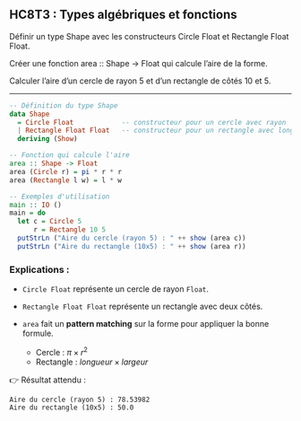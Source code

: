 ## HC8T3 : Types algébriques et fonctions

Définir un type Shape avec les constructeurs Circle Float et Rectangle Float Float.

Créer une fonction area :: Shape -> Float qui calcule l’aire de la forme.

Calculer l’aire d’un cercle de rayon 5 et d’un rectangle de côtés 10 et 5.

---

```haskell
-- Définition du type Shape
data Shape
  = Circle Float            -- constructeur pour un cercle avec rayon
  | Rectangle Float Float   -- constructeur pour un rectangle avec longueur et largeur
  deriving (Show)

-- Fonction qui calcule l'aire
area :: Shape -> Float
area (Circle r) = pi * r * r
area (Rectangle l w) = l * w

-- Exemples d'utilisation
main :: IO ()
main = do
  let c = Circle 5
      r = Rectangle 10 5
  putStrLn ("Aire du cercle (rayon 5) : " ++ show (area c))
  putStrLn ("Aire du rectangle (10x5) : " ++ show (area r))
```

### Explications :

* `Circle Float` représente un cercle de rayon `Float`.
* `Rectangle Float Float` représente un rectangle avec deux côtés.
* `area` fait un **pattern matching** sur la forme pour appliquer la bonne formule.

  * Cercle : $π × r^2$
  * Rectangle : $longueur × largeur$

👉 Résultat attendu :

```
Aire du cercle (rayon 5) : 78.53982
Aire du rectangle (10x5) : 50.0
```
